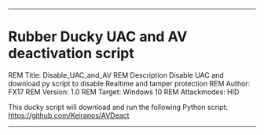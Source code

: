 -----------------------------------------------------
# Rubber Ducky UAC and AV deactivation script


REM Title:         Disable_UAC_and_AV
REM Description    Disable UAC and download py script to disable Realtime and tamper protection
REM Author:        FX17
REM Version:       1.0
REM Target:        Windows 10
REM Attackmodes:   HID

This ducky script will download and run the following Python script: https://github.com/Keiranos/AVDeact

-----------------------------------------------------
